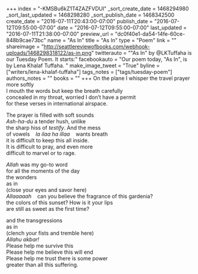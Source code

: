 +++
index = "-KMSBu6kZ1T4ZAZFVDUl"
_sort_create_date = 1468294980
_sort_last_updated = 1468298280
_sort_publish_date = 1468342500
create_date = "2016-07-11T20:43:00-07:00"
publish_date = "2016-07-12T09:55:00-07:00"
date = "2016-07-12T09:55:00-07:00"
last_updated = "2016-07-11T21:38:00-07:00"
preview_url = "dc0f40e1-da54-14fe-60ce-848b9cae73bc"
name = "As In"
title = "As In"
type = "Poem"
link = ""
shareimage = "http://seattlereviewofbooks.com/webhook-uploads/1468298318122/as-in.png"
twitterauto = "\"As In\" by @LKTuffaha is our Tuesday Poem. It starts:"
facebookauto = "Our poem today, \"As In\", is by Lena Khalaf Tuffaha. "
make_image_tweet = "True"
byline = ["writers/lena-khalaf-tuffaha"]
tags_notes = ["tags/tuesday-poem"]
authors_notes = ""
books = ""
+++
On the plane I whisper the travel prayer more softly<br>
I mouth the words but keep the breath carefully<br>
concealed in my throat, worried I don’t have a permit<br>
for these verses in international airspace.

The prayer is filled with soft sounds<br>
_Ash-ha-du_ a tender hush, unlike<br>
the sharp hiss of _testify_. And the mess<br>
of vowels&nbsp;&nbsp;&nbsp;&nbsp;_la ilaa ha illaa_&nbsp;&nbsp;&nbsp;&nbsp;wants breath<br>
it is difficult to keep this all inside.<br>
It is difficult to pray, and even more<br>
difficult to marvel or to rage.

_Allah_ was my go-to word<br>
for all the moments of the day<br>
the wonders<br>
as in<br>
(close your eyes and savor here)<br>
_Allaaaaah_&nbsp;&nbsp;&nbsp;&nbsp;can you believe the fragrance of this gardenia?<br>
the colors of this sunset? How is it your lips<br>
are still as sweet as the first time?

and the transgressions<br>
as in<br>
(clench your fists and tremble here)<br>
_Allahu akbar!_<br>
Please help me survive this<br>
Please help me believe this will end<br>
Please help me trust there is some power<br>
greater than all this suffering.
